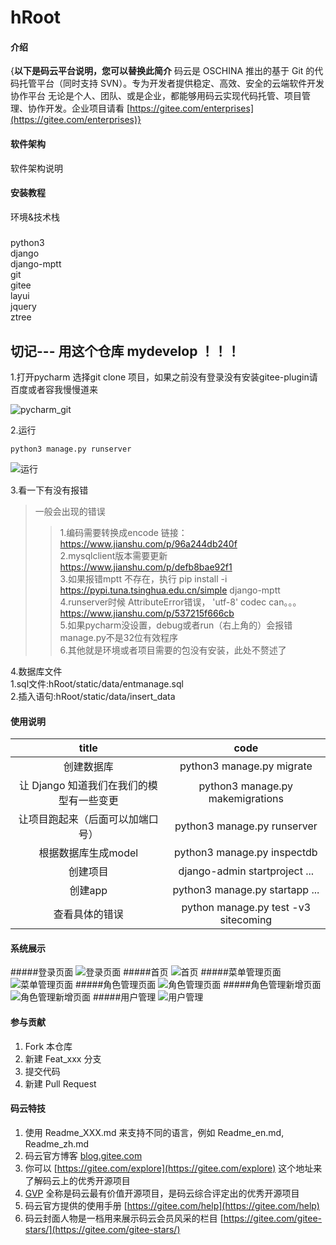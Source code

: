 # hRoot

#### 介绍
{**以下是码云平台说明，您可以替换此简介**
码云是 OSCHINA 推出的基于 Git 的代码托管平台（同时支持 SVN）。专为开发者提供稳定、高效、安全的云端软件开发协作平台
无论是个人、团队、或是企业，都能够用码云实现代码托管、项目管理、协作开发。企业项目请看 [https://gitee.com/enterprises](https://gitee.com/enterprises)}

#### 软件架构
软件架构说明

#### 安装教程

环境&技术栈  
#####

 python3  
 django   
 django-mptt  
 git  
 gitee  
 layui  
 jquery  
 ztree  
 

## 切记--- 用这个仓库 mydevelop ！！！
1.打开pycharm 选择git clone 项目，如果之前没有登录没有安装gitee-plugin请百度或者容我慢慢道来

![pycharm_git](https://gitee.com/btdba/hRoot/raw/mydevelop/static/readme_img/%E7%AC%AC%E4%B8%80%E6%AD%A5%EF%BC%88%E8%8E%B7%E5%8F%96%E9%A1%B9%E7%9B%AE%EF%BC%89.png)

2.运行
 ```
 python3 manage.py runserver
 ```
![运行](https://gitee.com/btdba/hRoot/raw/mydevelop/static/readme_img/%E7%AC%AC%E4%BA%8C%E6%AD%A5%EF%BC%88%E8%B7%91%E9%A1%B9%E7%9B%AE%EF%BC%89.png)

3.看一下有没有报错
    
>一般会出现的错误
>>1.编码需要转换成encode 链接：https://www.jianshu.com/p/96a244db240f  
>>2.mysqlclient版本需要更新  https://www.jianshu.com/p/defb8bae92f1  
>>3.如果报错mptt 不存在，执行  pip install -i https://pypi.tuna.tsinghua.edu.cn/simple django-mptt    
>>4.runserver时候 AttributeError错误， 'utf-8' codec can。。。  https://www.jianshu.com/p/537215f666cb  
>>5.如果pycharm没设置，debug或者run（右上角的）会报错 manage.py不是32位有效程序  
>>6.其他就是环境或者项目需要的包没有安装，此处不赘述了  

4.数据库文件  
    1.sql文件:hRoot/static/data/entmanage.sql  
    2.插入语句:hRoot/static/data/insert_data

#### 使用说明

 title  | code  |
 :----: | :-----: |  
 创建数据库  | python3 manage.py migrate |
 让 Django 知道我们在我们的模型有一些变更  | python3 manage.py makemigrations |
 让项目跑起来（后面可以加端口号）  | python3 manage.py runserver  |
 根据数据库生成model|python3 manage.py inspectdb|
 创建项目|django-admin startproject ...|
 创建app|python3 manage.py startapp ...|
 查看具体的错误 | python manage.py test -v3 sitecoming|  



#### 系统展示


#####登录页面
![登录页面](https://gitee.com/btdba/hRoot/raw/mydevelop/static/readme_img/show_login.png)
#####首页
![首页](https://gitee.com/btdba/hRoot/raw/mydevelop/static/readme_img/show_index.png)
#####菜单管理页面
![菜单管理页面](https://gitee.com/btdba/hRoot/raw/mydevelop/static/readme_img/show_menu.png)
#####角色管理页面
![角色管理页面](https://gitee.com/btdba/hRoot/raw/mydevelop/static/readme_img/show_role.png)
#####角色管理新增页面
![角色管理新增页面](https://gitee.com/btdba/hRoot/raw/mydevelop/static/readme_img/show_role_b_add.png)
#####用户管理
![用户管理](https://gitee.com/btdba/hRoot/raw/mydevelop/static/readme_img/show_user.png)


#### 参与贡献

1. Fork 本仓库
2. 新建 Feat_xxx 分支
3. 提交代码
4. 新建 Pull Request


#### 码云特技

1. 使用 Readme\_XXX.md 来支持不同的语言，例如 Readme\_en.md, Readme\_zh.md
2. 码云官方博客 [blog.gitee.com](https://blog.gitee.com)
3. 你可以 [https://gitee.com/explore](https://gitee.com/explore) 这个地址来了解码云上的优秀开源项目
4. [GVP](https://gitee.com/gvp) 全称是码云最有价值开源项目，是码云综合评定出的优秀开源项目
5. 码云官方提供的使用手册 [https://gitee.com/help](https://gitee.com/help)
6. 码云封面人物是一档用来展示码云会员风采的栏目 [https://gitee.com/gitee-stars/](https://gitee.com/gitee-stars/)